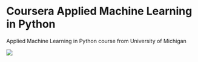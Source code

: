 # Coursera Applied Machine Learning in Python
Applied Machine Learning in Python course from University of Michigan


<img src="certcert.png">